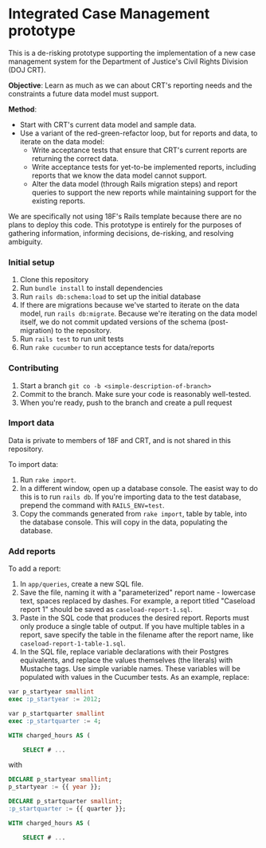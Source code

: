 # Integrated Case Management prototype

This is a de-risking prototype supporting the implementation of a new case management system for the Department of Justice's Civil Rights Division (DOJ CRT).

**Objective**: Learn as much as we can about CRT's reporting needs and the constraints a future data model must support.

**Method**:
- Start with CRT's current data model and sample data.
- Use a variant of the red-green-refactor loop, but for reports and data, to iterate on the data model:
  - Write acceptance tests that ensure that CRT's current reports are returning the correct data.
  - Write acceptance tests for yet-to-be implemented reports, including reports that we know the data model cannot support.
  - Alter the data model (through Rails migration steps) and report queries to support the new reports while maintaining support for the existing reports.

We are specifically not using 18F's Rails template because there are no plans to deploy this code. This prototype is entirely for the purposes of gathering information, informing decisions, de-risking, and resolving ambiguity.

### Initial setup

1. Clone this repository
1. Run `bundle install` to install dependencies
1. Run `rails db:schema:load` to set up the initial database
1. If there are migrations because we've started to iterate on the data model, run `rails db:migrate`. Because we're iterating on the data model itself, we do not commit updated versions of the schema (post-migration) to the repository.
1. Run `rails test` to run unit tests
1. Run `rake cucumber` to run acceptance tests for data/reports

### Contributing

1. Start a branch `git co -b <simple-description-of-branch>`
1. Commit to the branch. Make sure your code is reasonably well-tested.
1. When you're ready, push to the branch and create a pull request

### Import data

Data is private to members of 18F and CRT, and is not shared in this repository.

To import data:

1. Run `rake import`.
1. In a different window, open up a database console. The easist way to do this is to run `rails db`. If you're importing data to the test database, prepend the command with `RAILS_ENV=test`.
1. Copy the commands generated from `rake import`, table by table, into the database console. This will copy in the data, populating the database.


### Add reports

To add a report:

1. In `app/queries`, create a new SQL file.
1. Save the file, naming it with a "parameterized" report name - lowercase text, spaces replaced by dashes. For example, a report titled "Caseload report 1" should be saved as `caseload-report-1.sql`.
1. Paste in the SQL code that produces the desired report. Reports must only produce a single table of output. If you have multiple tables in a report, save specify the table in the filename after the report name, like `caseload-report-1-table-1.sql`.
1. In the SQL file, replace variable declarations with their Postgres equivalents, and replace the values themselves (the literals) with Mustache tags. Use simple variable names. These variables will be populated with values in the Cucumber tests. As an example, replace:

```sql
var p_startyear smallint
exec :p_startyear := 2012;

var p_startquarter smallint
exec :p_startquarter := 4;

WITH charged_hours AS (

    SELECT # ...
```

with

```sql
DECLARE p_startyear smallint;
p_startyear := {{ year }};

DECLARE p_startquarter smallint;
:p_startquarter := {{ quarter }};

WITH charged_hours AS (

    SELECT # ...
```

